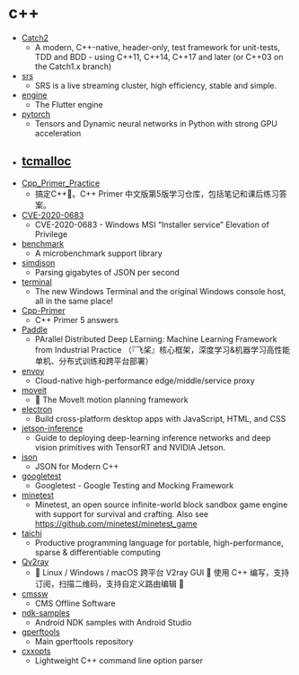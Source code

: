 # c++
- [Catch2](https://github.com/catchorg/Catch2)
  - A modern, C++-native, header-only, test framework for unit-tests, TDD and BDD - using C++11, C++14, C++17 and later (or C++03 on the Catch1.x branch)
- [srs](https://github.com/ossrs/srs)
  - SRS is a live streaming cluster, high efficiency, stable and simple.
- [engine](https://github.com/flutter/engine)
  - The Flutter engine
- [pytorch](https://github.com/pytorch/pytorch)
  - Tensors and Dynamic neural networks in Python with strong GPU acceleration
- [tcmalloc](https://github.com/google/tcmalloc)
  - 
- [Cpp_Primer_Practice](https://github.com/applenob/Cpp_Primer_Practice)
  - 搞定C++👊。C++ Primer 中文版第5版学习仓库，包括笔记和课后练习答案。
- [CVE-2020-0683](https://github.com/padovah4ck/CVE-2020-0683)
  - CVE-2020-0683 - Windows MSI “Installer service” Elevation of Privilege
- [benchmark](https://github.com/google/benchmark)
  - A microbenchmark support library
- [simdjson](https://github.com/lemire/simdjson)
  - Parsing gigabytes of JSON per second
- [terminal](https://github.com/microsoft/terminal)
  - The new Windows Terminal and the original Windows console host, all in the same place!
- [Cpp-Primer](https://github.com/Mooophy/Cpp-Primer)
  - C++ Primer 5 answers
- [Paddle](https://github.com/PaddlePaddle/Paddle)
  - PArallel Distributed Deep LEarning: Machine Learning Framework from Industrial Practice （『飞桨』核心框架，深度学习&机器学习高性能单机、分布式训练和跨平台部署）
- [envoy](https://github.com/envoyproxy/envoy)
  - Cloud-native high-performance edge/middle/service proxy
- [moveit](https://github.com/ros-planning/moveit)
  - 🤖 The MoveIt motion planning framework
- [electron](https://github.com/electron/electron)
  - Build cross-platform desktop apps with JavaScript, HTML, and CSS
- [jetson-inference](https://github.com/dusty-nv/jetson-inference)
  - Guide to deploying deep-learning inference networks and deep vision primitives with TensorRT and NVIDIA Jetson.
- [json](https://github.com/nlohmann/json)
  - JSON for Modern C++
- [googletest](https://github.com/google/googletest)
  - Googletest - Google Testing and Mocking Framework
- [minetest](https://github.com/minetest/minetest)
  - Minetest, an open source infinite-world block sandbox game engine with support for survival and crafting. Also see https://github.com/minetest/minetest_game
- [taichi](https://github.com/taichi-dev/taichi)
  - Productive programming language for portable, high-performance, sparse & differentiable computing
- [Qv2ray](https://github.com/Qv2ray/Qv2ray)
  - 🌟 Linux / Windows / macOS 跨平台 V2ray GUI 🔨 使用 C++ 编写，支持订阅，扫描二维码，支持自定义路由编辑 🌟
- [cmssw](https://github.com/cms-sw/cmssw)
  - CMS Offline Software
- [ndk-samples](https://github.com/android/ndk-samples)
  - Android NDK samples with Android Studio
- [gperftools](https://github.com/gperftools/gperftools)
  - Main gperftools repository
- [cxxopts](https://github.com/jarro2783/cxxopts)
  - Lightweight C++ command line option parser
